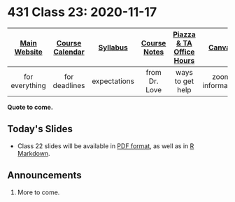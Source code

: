 # 431 Class 23: 2020-11-17

[Main Website](https://thomaselove.github.io/431/) | [Course Calendar](https://thomaselove.github.io/431/calendar.html) | [Syllabus](https://thomaselove.github.io/431-2020-syllabus/) | [Course Notes](https://thomaselove.github.io/431-notes/) | [Piazza & TA Office Hours](https://thomaselove.github.io/431/contact.html) | [Canvas](https://canvas.case.edu) | [Data and Code](https://thomaselove.github.io/431/data_index.html)
:-----------: | :--------------: | :----------: | :---------: | :-------------: | :-----------: | :------------:
for everything | for deadlines | expectations | from Dr. Love | ways to get help | zoom information | for downloads

**Quote to come.**

## Today's Slides

- Class 22 slides will be available in [PDF format](https://github.com/THOMASELOVE/431-2020/blob/master/classes/class23/431_class-23-slides_2020.pdf), as well as in [R Markdown](https://github.com/THOMASELOVE/431-2020/blob/master/classes/class23/431_class-23-slides_2020.Rmd).

## Announcements

1. More to come.
